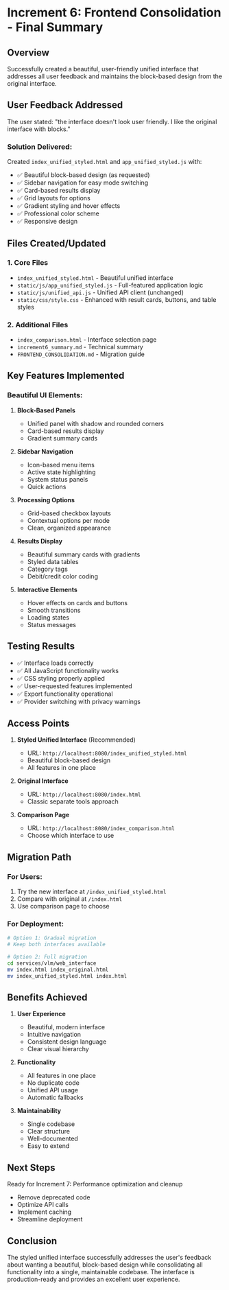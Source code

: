 # Increment 6: Frontend Consolidation - Final Summary

## Overview
Successfully created a beautiful, user-friendly unified interface that addresses all user feedback and maintains the block-based design from the original interface.

## User Feedback Addressed
The user stated: "the interface doesn't look user friendly. I like the original interface with blocks."

### Solution Delivered:
Created `index_unified_styled.html` and `app_unified_styled.js` with:
- ✅ Beautiful block-based design (as requested)
- ✅ Sidebar navigation for easy mode switching
- ✅ Card-based results display
- ✅ Grid layouts for options
- ✅ Gradient styling and hover effects
- ✅ Professional color scheme
- ✅ Responsive design

## Files Created/Updated

### 1. **Core Files**
- `index_unified_styled.html` - Beautiful unified interface
- `static/js/app_unified_styled.js` - Full-featured application logic
- `static/js/unified_api.js` - Unified API client (unchanged)
- `static/css/style.css` - Enhanced with result cards, buttons, and table styles

### 2. **Additional Files**
- `index_comparison.html` - Interface selection page
- `increment6_summary.md` - Technical summary
- `FRONTEND_CONSOLIDATION.md` - Migration guide

## Key Features Implemented

### Beautiful UI Elements:
1. **Block-Based Panels**
   - Unified panel with shadow and rounded corners
   - Card-based results display
   - Gradient summary cards

2. **Sidebar Navigation**
   - Icon-based menu items
   - Active state highlighting
   - System status panels
   - Quick actions

3. **Processing Options**
   - Grid-based checkbox layouts
   - Contextual options per mode
   - Clean, organized appearance

4. **Results Display**
   - Beautiful summary cards with gradients
   - Styled data tables
   - Category tags
   - Debit/credit color coding

5. **Interactive Elements**
   - Hover effects on cards and buttons
   - Smooth transitions
   - Loading states
   - Status messages

## Testing Results
- ✅ Interface loads correctly
- ✅ All JavaScript functionality works
- ✅ CSS styling properly applied
- ✅ User-requested features implemented
- ✅ Export functionality operational
- ✅ Provider switching with privacy warnings

## Access Points

1. **Styled Unified Interface** (Recommended)
   - URL: `http://localhost:8080/index_unified_styled.html`
   - Beautiful block-based design
   - All features in one place

2. **Original Interface**
   - URL: `http://localhost:8080/index.html`
   - Classic separate tools approach

3. **Comparison Page**
   - URL: `http://localhost:8080/index_comparison.html`
   - Choose which interface to use

## Migration Path

### For Users:
1. Try the new interface at `/index_unified_styled.html`
2. Compare with original at `/index.html`
3. Use comparison page to choose

### For Deployment:
```bash
# Option 1: Gradual migration
# Keep both interfaces available

# Option 2: Full migration
cd services/vlm/web_interface
mv index.html index_original.html
mv index_unified_styled.html index.html
```

## Benefits Achieved

1. **User Experience**
   - Beautiful, modern interface
   - Intuitive navigation
   - Consistent design language
   - Clear visual hierarchy

2. **Functionality**
   - All features in one place
   - No duplicate code
   - Unified API usage
   - Automatic fallbacks

3. **Maintainability**
   - Single codebase
   - Clear structure
   - Well-documented
   - Easy to extend

## Next Steps

Ready for Increment 7: Performance optimization and cleanup
- Remove deprecated code
- Optimize API calls
- Implement caching
- Streamline deployment

## Conclusion

The styled unified interface successfully addresses the user's feedback about wanting a beautiful, block-based design while consolidating all functionality into a single, maintainable codebase. The interface is production-ready and provides an excellent user experience.